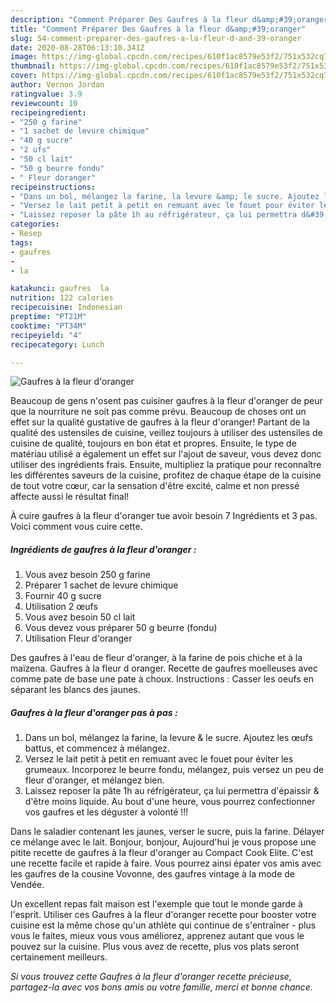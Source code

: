 ```yaml
---
description: "Comment Préparer Des Gaufres à la fleur d&amp;#39;oranger"
title: "Comment Préparer Des Gaufres à la fleur d&amp;#39;oranger"
slug: 54-comment-preparer-des-gaufres-a-la-fleur-d-and-39-oranger
date: 2020-08-28T06:13:10.341Z
image: https://img-global.cpcdn.com/recipes/610f1ac8579e53f2/751x532cq70/gaufres-a-la-fleur-doranger-photo-principale-de-la-recette.jpg
thumbnail: https://img-global.cpcdn.com/recipes/610f1ac8579e53f2/751x532cq70/gaufres-a-la-fleur-doranger-photo-principale-de-la-recette.jpg
cover: https://img-global.cpcdn.com/recipes/610f1ac8579e53f2/751x532cq70/gaufres-a-la-fleur-doranger-photo-principale-de-la-recette.jpg
author: Vernon Jordan
ratingvalue: 3.9
reviewcount: 10
recipeingredient:
- "250 g farine"
- "1 sachet de levure chimique"
- "40 g sucre"
- "2 ufs"
- "50 cl lait"
- "50 g beurre fondu"
- " Fleur doranger"
recipeinstructions:
- "Dans un bol, mélangez la farine, la levure &amp; le sucre. Ajoutez les œufs battus, et commencez à mélangez."
- "Versez le lait petit à petit en remuant avec le fouet pour éviter les grumeaux. Incorporez le beurre fondu, mélangez, puis versez un peu de fleur d&#39;oranger, et mélangez bien."
- "Laissez reposer la pâte 1h au réfrigérateur, ça lui permettra d&#39;épaissir &amp; d&#39;être moins liquide. Au bout d&#39;une heure, vous pourrez confectionner vos gaufres et les déguster à volonté !!!"
categories:
- Resep
tags:
- gaufres
- 
- la

katakunci: gaufres  la 
nutrition: 122 calories
recipecuisine: Indonesian
preptime: "PT21M"
cooktime: "PT34M"
recipeyield: "4"
recipecategory: Lunch

---
```



![Gaufres à la fleur d&#39;oranger](https://img-global.cpcdn.com/recipes/610f1ac8579e53f2/751x532cq70/gaufres-a-la-fleur-doranger-photo-principale-de-la-recette.jpg)

Beaucoup de gens n'osent pas cuisiner gaufres à la fleur d&#39;oranger de peur que la nourriture ne soit pas comme prévu. Beaucoup de choses ont un effet sur la qualité gustative de gaufres à la fleur d&#39;oranger! Partant de la qualité des ustensiles de cuisine, veillez toujours à utiliser des ustensiles de cuisine de qualité, toujours en bon état et propres. Ensuite, le type de matériau utilisé a également un effet sur l'ajout de saveur, vous devez donc utiliser des ingrédients frais. Ensuite, multipliez la pratique pour reconnaître les différentes saveurs de la cuisine, profitez de chaque étape de la cuisine de tout votre cœur, car la sensation d'être excité, calme et non pressé affecte aussi le résultat final!

<!--inarticleads1-->

À cuire gaufres à la fleur d&#39;oranger tue avoir besoin 7 Ingrédients et 3 pas. Voici comment vous cuire cette.

##### Ingrédients de gaufres à la fleur d&#39;oranger :

1. Vous avez besoin 250 g farine
1. Préparer 1 sachet de levure chimique
1. Fournir 40 g sucre
1. Utilisation 2 œufs
1. Vous avez besoin 50 cl lait
1. Vous devez vous préparer 50 g beurre (fondu)
1. Utilisation  Fleur d&#39;oranger


Des gaufres à l&#39;eau de fleur d&#39;oranger, à la farine de pois chiche et à la maïzena. Gaufres à la fleur d oranger. Recette de gaufres moelleuses avec comme pate de base une pate à choux. Instructions : Casser les oeufs en séparant les blancs des jaunes. 

<!--inarticleads2-->

##### Gaufres à la fleur d&#39;oranger pas à pas :

1. Dans un bol, mélangez la farine, la levure &amp; le sucre. Ajoutez les œufs battus, et commencez à mélangez.
1. Versez le lait petit à petit en remuant avec le fouet pour éviter les grumeaux. Incorporez le beurre fondu, mélangez, puis versez un peu de fleur d&#39;oranger, et mélangez bien.
1. Laissez reposer la pâte 1h au réfrigérateur, ça lui permettra d&#39;épaissir &amp; d&#39;être moins liquide. Au bout d&#39;une heure, vous pourrez confectionner vos gaufres et les déguster à volonté !!!


Dans le saladier contenant les jaunes, verser le sucre, puis la farine. Délayer ce mélange avec le lait. Bonjour, bonjour, Aujourd&#39;hui je vous propose une pitite recette de gaufres à la fleur d&#39;oranger au Compact Cook Elite. C&#39;est une recette facile et rapide à faire. Vous pourrez ainsi épater vos amis avec les gaufres de la cousine Vovonne, des gaufres vintage à la mode de Vendée. 

<!--inarticleads1-->

<p>
Un excellent repas fait maison est l'exemple que tout le monde garde à l'esprit. Utiliser ces Gaufres à la fleur d&#39;oranger recette pour booster votre cuisine est la même chose qu'un athlète qui continue de s'entraîner - plus vous le faites, mieux vous vous améliorez, apprenez autant que vous le pouvez sur la cuisine. Plus vous avez de recette, plus vos plats seront certainement meilleurs.
</p>

<p>
<i>Si vous trouvez cette Gaufres à la fleur d&#39;oranger recette précieuse, partagez-la avec vos bons amis ou votre famille, merci et bonne chance.</i>
</p>
